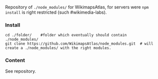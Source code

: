 Repository of `./node_modules/` for WikimapsAtlas, for servers were `npm install` is right restricted (such #wikimedia-labs).

### Install
```
cd ./folder/    #folder which eventually should contain ./node_modules/
git clone https://github.com/WikimapsAtlas/node_modules.git  # will create a ./node_modules/ with the right modules.
```

### Content
See repository.
